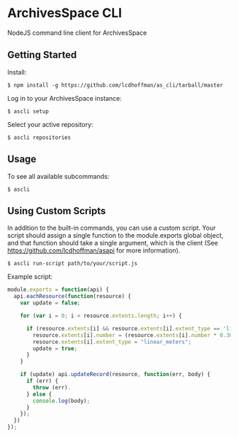 ArchivesSpace CLI
===================

NodeJS command line client for ArchivesSpace

## Getting Started

Install:

    $ npm install -g https://github.com/lcdhoffman/as_cli/tarball/master

Log in to your ArchivesSpace instance:

    $ ascli setup

Select your active repository:

    $ ascli repositories

## Usage

To see all available subcommands:

    $ ascli

## Using Custom Scripts 

In addition to the built-in commands, you can use a custom script. Your script should assign a single function to the module.exports global object, and that function should take a single argument, which is the client (See https://github.com/lcdhoffman/asapi for more information).

    $ ascli run-script path/to/your/script.js

Example script:

```javascript
module.exports = function(api) {
  api.eachResource(function(resource) {
    var update = false;

    for (var i = 0; i < resource.extents.length; i++) {

      if (resource.extents[i] && resource.extents[i].extent_type == 'linear_feet') {
        resource.extents[i].number = (resource.extents[i].number * 0.3048) + "";
        resource.extents[i].extent_type = "linear_meters";
        update = true;
      }
    }

    if (update) api.updateRecord(resource, function(err, body) {
      if (err) {
        throw (err).
      } else {
        console.log(body);
      }
    });
  })
});
```


    


